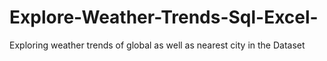 # Explore-Weather-Trends-Sql-Excel-
Exploring weather trends of global as well as nearest city in the Dataset
